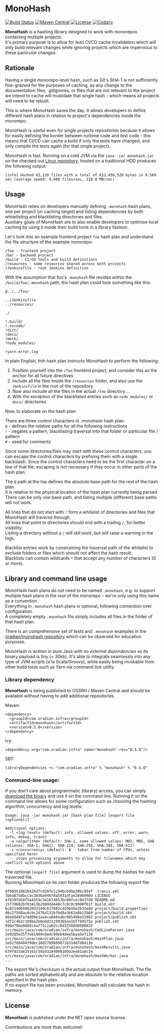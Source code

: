 # MonoHash
[![Build Status](https://travis-ci.org/oradian/monohash.svg?branch=master)](https://travis-ci.org/oradian/monohash)
[![Maven Central](https://maven-badges.herokuapp.com/maven-central/com.oradian.infra/monohash/badge.svg)](https://maven-badges.herokuapp.com/maven-central/com.oradian.infra/monohash)
[![License](https://img.shields.io/badge/license-MIT-brightgreen.svg)](https://opensource.org/licenses/MIT)
[![Codacy](https://app.codacy.com/project/badge/Grade/2c1989ff20904033b7369cb50d9c6e38)](https://www.codacy.com/gh/oradian/monohash/dashboard?utm_source=github.com&amp;utm_medium=referral&amp;utm_content=oradian/monohash&amp;utm_campaign=Badge_Grade)

**MonoHash** is a hashing library designed to work with monorepos containing multiple projects.  
It's primary purpose is to allow for lean CI/CD cache invalidation which will only build relevant changes while ignoring projects which are impervious to these particular changes.

## Rationale

Having a single monorepo-level hash, such as Git's SHA-1 is not sufficiently fine-grained for the purposes of caching, as any change to the documentation files, .gitignores, or files that are not relevant to the project we intend to cache will invalidate that single hash - which means all projects will need to be rebuilt.

This is where MonoHash saves the day. It allows developers to define different hash plans in relation to project's dependencies inside the monorepo. 

MonoHash is useful even for single projects repositories because it allows for easily defining the border between runtime code and test code - this means that CI/CD can cache a build if only the tests have changed, and only compile the tests again (for that single project).

MonoHash is fast. Running on a cold JVM via the `java -jar monohash.jar` on the checked out [Linux repository](https://github.com/torvalds/linux), hosted on a traditional HDD produces the following output:
```
[info] Hashed 63,120 files with a total of 812,456,520 bytes in 6.569 sec (average speed: 9,608 files/sec, 118.0 MB/sec)
```

## Usage

MonoHash relies on developers manually defining `.monohash` hash plans, one per project (or caching target) and listing dependencies by both whitelisting and blacklisting directories and files.  
Auxiliary goals of MonoHash are to also enable developers to optimise local caching by using it inside their build tools in a library fashion.

Let's look into an example frontend project `foo` hash plan and understand the file structure of the example monorepo:

```
/foo - frontend project
/bar - backend project
/build - CI/CD tools and build definitions
/resources - some resources shared across both projects
/Jenkinsfile - root Jenkins definition
```

With the assumption that foo's `.monohash` file resides within the `/build/foo/.monohash` path, the hash plan could look something like this:

```
@../../foo/

../Jenkinsfile
../resources/

./

!.build/
!.vscode/
!dist/
!docs/
!mock/
!node_modules/

!yarn-error.log
```

In plain English, thih hash plan instructs MonoHash to perform the following:
1) Position yourself into the `/foo` frontend project, and consider this as the anchor for all future directives
2) Include all the files inside the `/resources` folder, and also use the `Jenkinsfile` in the root of the repository
3) Now also include all the files in the actual `/foo` directory ...
4) With the exception of the blacklisted entries such as `node_modules/` or `docs/` directories

Now, to elaborate on the hash plan:

There are three control characters in .monohash hash plan:  
`@` - defines the relative paths for all the following instructions  
`!` - negates a pattern, blacklisting traversal into that folder or particular file / pattern  
`#` - used for comments

Since some directories/files may start with these control characters, you can escape the control characters by prefixing them with a single backslash. Since the control characters need to be the first character on a line of that file, escaping is not necessary if they occur in other parts of the hash plan.

The `@` path at the top defines the absolute base path for the rest of the hash plan.  
It is relative to the physical location of the hash plan currently being parsed.  
There can be only one base path, and listing multiple (different) base paths will not work.

All lines that do not start with `!` form a whitelist of directories and files that MonoHash will traverse through.  
All lines that point to directories should end with a trailing `/`, for better visibility.  
Listing a directory without a `/` will still work, but will raise a warning in the logs.

Blacklist entries work by constraining the traversal path of the whitelist to exclude folders or files which should not affect the hash result.  
Blacklists can contain wildcards `*` that accept any number of characters (0 or more).

## Library and command line usage

MonoHash hash plans do not need to be named `.monohash`, e.g. to support multiple hash plans in the root of the monorepo - we're only using this name as a convention.  
Everything in `.monohash` hash plans is optional, following convention over configuration.  
A completely empty `.monohash` file simply includes all files in the folder of that hash plan.

There is an comprehensive set of tests and `.monohash` examples in the [oradian/monohash repository](https://github.com/oradian/monohash/tree/master/src/test/resources) which can be observed for education purposes.  

MonoHash is written in pure Java with *no external dependencies* so its binary payload is tiny (< 30kb).
It's able to integrate seamlessly into any type of JVM scripts (a'la Scala/Groovy), while easily being invokable from other build tools such as Yarn via command line utility.  


### Library dependency

**MonoHash** is being published to OSSRH / Maven Central and should be available without having to add additional repositories.  

Maven:
```
<dependency>
  <groupId>com.oradian.infra</groupId>
  <artifactId>monohash</artifactId>
  <version>0.5.0</version>
</dependency>
```

Ivy:
```
<dependency org="com.oradian.infra" name="monohash" rev="0.5.0"/>
```

SBT:
```
libraryDependencies += "com.oradian.infra" % "monohash" % "0.5.0"
```

### Command-line usage:

If you don't care about programmatic (library) access, you can simply [download the binary](https://oss.sonatype.org/content/groups/public/com/oradian/infra/monohash/0.5.0/monohash-0.5.0.jar) and use it on the command line.
Running it on the command line allows for some configuration such as choosing the hashing algorithm, concurrency and log levels:

```
Usage: java -jar monohash.jar [hash plan file] [export file (optional)]

Additional options:
  -l <log level> (default: info, allowed values: off, error, warn, info, debug, trace)
  -a <algorithm> (default: SHA-1, some allowed values: MD2, MD5, SHA (aliases: SHA-1, SHA1), SHA-224, SHA-256, SHA-384, SHA-512)
  -c <concurrency> (default: 8 - taken from number of CPUs, unless specified here)
  -- stops processing arguments to allow for filenames which may conflict with options above
```

The optional `[export file]` argument is used to dump the hashes for each traversed file.  
Running MonoHash on its own folder produces the following export file: 
```
df09551082b426d7cd20fe1c94bcb98e38bc954f .travis.yml
3b6a875dbccac303ba946f8a5931dfae2896090d LICENSE
4f839fd5bf5a4359c341674657bc86fcec0e37d0 README.md
15f70682bf83413b2b69dd448c7c8c0c9900f61f build.sbt
6c821dd05062033149c61f082cd29b95e2b32edd project/build.properties
d6c27568ac6cbc2476d121bfbd9a3661a8b22b69 project/build.sbt
46edd497a7dd09e1aa4ca046eabc985496e21982 project/publish.sbt
1df2c4b2c189ba2b0e9d21199365ea1bf794575a publish.sbt
89de70be8804c4af71c2a02cc0d32588d8600933 src/main/java/com/oradian/infra/monohash/CmdLineParser.java
2e9285e35f7eb1969c6edc99e64dee5baa5e7138 src/main/java/com/oradian/infra/monohash/HashPlan.java
2e52f68404f90ec10d2709609871b31dd7d0413e src/main/java/com/oradian/infra/monohash/HashResults.java
679f015a635161c591d3244060109a2ee61a8c2e src/main/java/com/oradian/infra/monohash/HashWorker.java
...
```

The export file's checksum is the actual output from MonoHash. The file paths are sorted alphabetically and are absolute to the relative location specified in the hash plan.  
If no export file has been provided, MonoHash will calculate the hash in memory. 

## License

**MonoHash** is published under the MIT open source license.  

Contributions are more than welcome!

